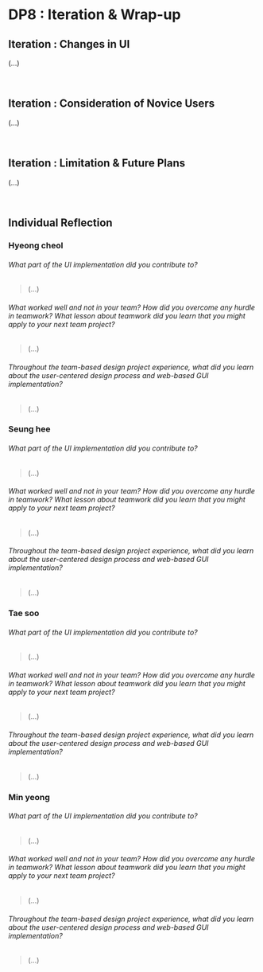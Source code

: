 # DP8 : Iteration & Wrap-up

## Iteration : Changes in UI

(...)

<br/>

## Iteration : Consideration of Novice Users

(...)

<br/>

## Iteration : Limitation & Future Plans

(...)

<br/>

## Individual Reflection

### Hyeong cheol

###### What part of the UI implementation did you contribute to?

> (...)

###### What worked well and not in your team? How did you overcome any hurdle in teamwork? What lesson about teamwork did you learn that you might apply to your next team project?

> (...)

###### Throughout the team-based design project experience, what did you learn about the user-centered design process and web-based GUI implementation?

> (...)

### Seung hee

###### What part of the UI implementation did you contribute to?

> (...)

###### What worked well and not in your team? How did you overcome any hurdle in teamwork? What lesson about teamwork did you learn that you might apply to your next team project?

> (...)

###### Throughout the team-based design project experience, what did you learn about the user-centered design process and web-based GUI implementation?

> (...)

### Tae soo

###### What part of the UI implementation did you contribute to?

> (...)

###### What worked well and not in your team? How did you overcome any hurdle in teamwork? What lesson about teamwork did you learn that you might apply to your next team project?

> (...)

###### Throughout the team-based design project experience, what did you learn about the user-centered design process and web-based GUI implementation?

> (...)

### Min yeong

###### What part of the UI implementation did you contribute to?

> (...)

###### What worked well and not in your team? How did you overcome any hurdle in teamwork? What lesson about teamwork did you learn that you might apply to your next team project?

> (...)

###### Throughout the team-based design project experience, what did you learn about the user-centered design process and web-based GUI implementation?

> (...)